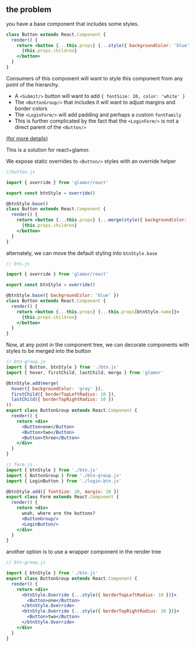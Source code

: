 the problem
---

you have a base component that includes some styles. 
```jsx
class Button extends React.Component {
  render() {
    return <button {...this.props} {...style({ backgroundColor: 'blue' })}>
      {this.props.children}
    </button>
  }
}
```

Consumers of this component will want to style this component from any point of the hierarchy. 
- A `<Submit/>` button will want to add `{ fontSize: 20, color: 'white' }`
- The `<ButtonGroup/>` that includes it will want to adjust margins and border colors 
- The `<LoginForm/>` will add padding and perhaps a custom `fontFamily`
- This is further complicated by the fact that the `<LoginForm/>` is not a direct parent of the `<Button/>`

[(for more details)](https://medium.com/@taion/the-problem-with-css-in-js-circa-mid-2016-14060e69bf68)

This is a solution for react+glamor.

We expose static overrides to `<Button/>` styles with an override helper
```jsx
//button.js

import { override } from 'glamor/react'

export const btnStyle = override() 

@btnStyle.base()
class Button extends React.Component {
  render() {
    return <button {...this.props} {...merge(style({ backgroundColor: 'blue' }), this.props[btnStyle.name])}>
      {this.props.children}
    </button>
  }
}
```

alternately, we can move the default styling into `btnStyle.base`
```jsx
// btn.js

import { override } from 'glamor/react'

export const btnStyle = override() 

@btnStyle.base({ backgroundColor: 'blue' })
class Button extends React.Component {
  render() {
    return <button {...this.props} {...this.props[btnStyle.name]}>
      {this.props.children}
    </button>
  }
}
```

Now, at any point in the component tree, we can decorate components with styles to be merged into the button
```jsx
// btn-group.js
import { Button, btnStyle } from './btn.js'
import { hover, firstChild, lastChild, merge } from 'glamor'

@btnStyle.add(merge(
  hover({ backgroundColor: 'gray' }), 
  firstChild({ borderTopLeftRadius: 10 }), 
  lastChild({ borderTopRightRadius: 10 })
))
export class ButtonGroup extends React.Component {
  render() {
    return <div>
      <Button>one</Button>
      <Button>two</Button>
      <Button>three</Button>
    </div>
  }
}

// form.js
import { btnStyle } from './btn.js'
import { ButtonGroup } from './btn-group.js'
import { LoginButton } from './login-btn.js'

@btnStyle.add({ fontSize: 20, margin: 20 })
export class Form extends React.Component {
  render() {
    return <div>
      woah, where are the buttons?
      <ButtonGroup/>
      <LoginButton/> 
    </div>
  }
}

```
another option is to use a wrapper component in the render tree
```jsx
// btn-group.js

import { btnStyle } from './btn.js'
export class ButtonGroup extends React.Component {
  render() {
    return <div>
      <btnStyle.Override {...style({ borderTopLeftRadius: 10 })}>
        <Button>one</Button>
      </btnStyle.Override>
      <btnStyle.Override {...style({ borderTopRightRadius: 10 })}>
        <Button>two</Button>
      </btnStyle.Override>      
    </div>
  }
}
```

